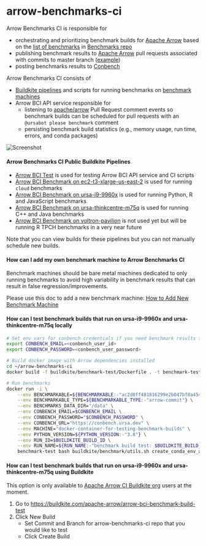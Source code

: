 # arrow-benchmarks-ci
Arrow Benchmarks CI is responsible for 
- orchestrating and prioritizing benchmark builds for [Apache Arrow](https://github.com/apache/arrow) based on 
the [list of benchmarks](https://github.com/voltrondata-labs/benchmarks/blob/main/benchmarks.json) in [Benchmarks repo](https://github.com/voltrondata-labs/benchmarks)
- publishing benchmark results to [Apache Arrow](https://github.com/apache/arrow) pull requests associated with commits to master branch ([example](https://github.com/apache/arrow/pull/11843#issuecomment-986912639))
- posting benchmarks results to [Conbench](https://conbench.ursa.dev/)

Arrow Benchmarks CI consists of 
- [Buildkite pipelines](https://buildkite.com/apache-arrow) and scripts for running benchmarks on [benchmark machines](https://github.com/voltrondata-labs/arrow-benchmarks-ci/blob/main/config.py#L47)
- Arrow BCI API service responsible for 
    - listening to [apache/arrow](https://github.com/apache/arrow) Pull Request comment events 
    so benchmark builds can be scheduled for pull requests with an `@ursabot please benchmark` comment
    - persisting benchmark build statistics (e.g., memory usage, run time, errors, and conda packages)
 
![Screenshot](arrow_bci_diagram.png)

#### Arrow Benchmarks CI Public Buildkite Pipelines
- [Arrow BCI Test](https://buildkite.com/apache-arrow/arrow-bci-test) is used for testing Arrow BCI API service and CI scripts
- [Arrow BCI Benchmark on ec2-t3-xlarge-us-east-2](https://buildkite.com/apache-arrow/arrow-bci-benchmark-on-ec2-t3-xlarge-us-east-2) is used for running `cloud` benchmarks
- [Arrow BCI Benchmark on ursa-i9-9960x](https://buildkite.com/apache-arrow/arrow-bci-benchmark-on-ursa-i9-9960x) is used for running Python, R and JavaScript benchmarks
- [Arrow BCI Benchmark on ursa-thinkcentre-m75q](https://buildkite.com/apache-arrow/arrow-bci-benchmark-on-ursa-thinkcentre-m75q) is used for running C++ and Java benchmarks
- [Arrow BCI Benchmark on voltron-pavilion](https://buildkite.com/apache-arrow/arrow-bci-benchmark-on-voltron-pavilion) is not used yet but will be running R TPCH benchmarks in a very near future

Note that you can view builds for these pipelines but you can not manually schedule new builds.

#### How can I add my own benchmark machine to Arrow Benchmarks CI

Benchmark machines should be bare metal machines dedicated to only running benchmarks to 
avoid high variability in benchmark results that can result in false regression/improvements.

Please use this doc to add a new benchmark machine: [How to Add New Benchmark Machine](docs/how-to-add-new-benchmark-machine.md)

#### How can I test benchmark builds that run on ursa-i9-9960x and ursa-thinkcentre-m75q locally
```bash
# Set env vars for conbench credentials if you need benchmark results to be posted to Conbench during testing
export CONBENCH_EMAIL=<conbench_user_id>
export CONBENCH_PASSWORD=<conbench_user_password>

# Build docker image with Arrow dependencies installed
cd ~/arrow-benchmarks-ci
docker build -f buildkite/benchmark-test/Dockerfile . -t benchmark-test

# Run benchmarks
docker run -i \
    --env BENCHMARKABLE=${BENCHMARKABLE:-"ac2d8ff481816299e2b047bf8a4546baccc3d050"} \
    --env BENCHMARKABLE_TYPE=${BENCHMARKABLE_TYPE:-"arrow-commit"} \
    --env BENCHMARKS_DATA_DIR="/data" \
    --env CONBENCH_EMAIL=$CONBENCH_EMAIL \
    --env CONBENCH_PASSWORD="$CONBENCH_PASSWORD" \
    --env CONBENCH_URL="https://conbench.ursa.dev" \
    --env MACHINE="docker-container-for-testing-benchmark-builds" \
    --env PYTHON_VERSION=${PYTHON_VERSION:-"3.8"} \
    --env RUN_ID=$BUILDKITE_BUILD_ID \
    --env RUN_NAME=${RUN_NAME:-"benchmark build test: $BUILDKITE_BUILD_ID"} \
    benchmark-test bash buildkite/benchmark/utils.sh create_conda_env_and_run_benchmarks
```

#### How can I test benchmark builds that run on ursa-i9-9960x and ursa-thinkcentre-m75q using Buildkite
This option is only available to [Apache Arrow CI Buildkite org](https://buildkite.com/apache-arrow/) users at the moment.

1. Go to https://buildkite.com/apache-arrow/arrow-bci-benchmark-build-test
2. Click New Build
    - Set Commit and Branch for arrow-benchmarks-ci repo that you would like to test
    - Click Create Build
